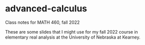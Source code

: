 # advanced-calculus
Class notes for MATH 460, fall 2022

These are some slides that I might use for my fall 2022 course in elementary real analysis at the University of Nebraska at Kearney.

